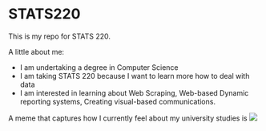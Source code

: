 # STATS220

This is my repo for STATS 220. 

A little about me:

- I am undertaking a degree in Computer Science
- I am taking STATS 220 because I want to learn more how to deal with data
- I am interested in learning about Web Scraping, Web-based Dynamic reporting systems, Creating visual-based communications.

A meme that captures how I currently feel about my university studies is ![](https://c.tenor.com/8druEACXtX8AAAAd/tenor.gif)
